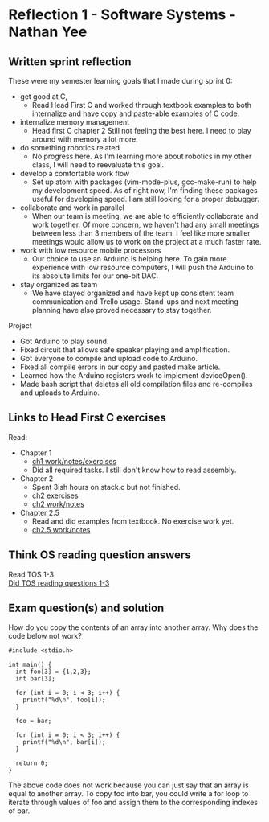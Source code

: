 # Reflection 1 - Software Systems - Nathan Yee

## Written sprint reflection

These were my semester learning goals that I made during sprint 0:
* get good at C,
  * Read Head First C and worked through textbook examples to both internalize and have copy and paste-able examples of C code.
* internalize memory management
  * Head first C chapter 2
    Still not feeling the best here. I need to play around with memory a lot more.
* do something robotics related
  * No progress here. As I'm learning more about robotics in my other class, I will need to reevaluate this goal.
* develop a comfortable work flow
  * Set up atom with packages (vim-mode-plus, gcc-make-run) to help my development speed.
    As of right now, I'm finding these packages useful for developing speed.
    I am still looking for a proper debugger.
* collaborate and work in parallel
  * When our team is meeting, we are able to efficiently collaborate and work together.
    Of more concern, we haven't had any small meetings between less than 3 members of the team.
    I feel like more smaller meetings would allow us to work on the project at a much faster rate.
* work with low resource mobile processors
  * Our choice to use an Arduino is helping here.
    To gain more experience with low resource computers, I will push the Arduino to its absolute limits for our one-bit DAC.
* stay organized as team
  * We have stayed organized and have kept up consistent team communication and Trello usage.
    Stand-ups and next meeting planning have also proved necessary to stay together.

Project
* Got Arduino to play sound.
* Fixed circuit that allows safe speaker playing and amplification.
* Got everyone to compile and upload code to Arduino.
* Fixed all compile errors in our copy and pasted make article.
* Learned how the Arduino registers work to implement deviceOpen().
* Made bash script that deletes all old compilation files and re-compiles
and uploads to Arduino.


## Links to Head First C exercises

Read:
* Chapter 1
  * [ch1 work/notes/exercises](../exercises/ex01)
  * Did all required tasks. I still don't know how to read assembly.
* Chapter 2
  * Spent 3ish hours on stack.c but not finished.
  * [ch2 exercises](../exercises/ex02)
  * [ch2 work/notes](../hfc/2ch)
* Chapter 2.5
  * Read and did examples from textbook. No exercise work yet.
  * [ch2.5 work/notes](../hfc/2.5ch)




## Think OS reading question answers

Read TOS 1-3  
[Did TOS reading questions 1-3](../reading_questions/thinkos.md)


## Exam question(s) and solution

How do you copy the contents of an array into another array. Why does the code below not work?

    #include <stdio.h>

    int main() {
      int foo[3] = {1,2,3};
      int bar[3];

      for (int i = 0; i < 3; i++) {
        printf("%d\n", foo[i]);
      }

      foo = bar;

      for (int i = 0; i < 3; i++) {
        printf("%d\n", bar[i]);
      }

      return 0;
    }

The above code does not work because you can just say that an array is equal to another array. To copy foo into bar, you could write a for loop to iterate through values of foo and assign them to the corresponding indexes of bar.
